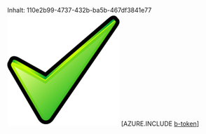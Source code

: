 Inhalt: 110e2b99-4737-432b-ba5b-467df3841e77![Bild](7306d0f1-889c-48d6-9b77-d59c8d06dea1.png)
[AZURE.INCLUDE [b-token](80a3319b-d28d-443f-a7ee-acbf076fe83d.md)]
